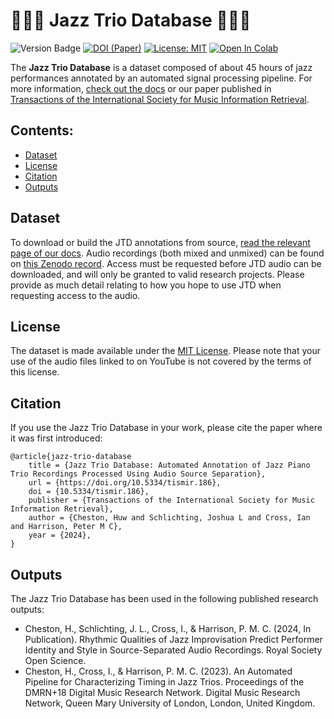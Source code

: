 # 🎹🎻🥁 Jazz Trio Database 🎹🎻🥁

![Version Badge](https://img.shields.io/badge/version-v0.2-blue) [![DOI (Paper)](http://img.shields.io/badge/DOI-10.5334/tismir.186-blue)](https://doi.org/10.5334/tismir.186) [![License: MIT](https://img.shields.io/badge/License-MIT-yellow.svg)](https://opensource.org/licenses/MIT)
<a target="_blank" href="https://colab.research.google.com/github/HuwCheston/Cambridge-Jazz-Trio-Database/blob/main/example.ipynb">
  <img src="https://colab.research.google.com/assets/colab-badge.svg" alt="Open In Colab"/>
</a>

The **Jazz Trio Database** is a dataset composed of about 45 hours of jazz performances annotated by an automated signal processing pipeline. For more information, [check out the docs](https://huwcheston.github.io/Jazz-Trio-Database/) or our paper published in [Transactions of the International Society for Music Information Retrieval](https://doi.org/10.5334/tismir.186).

## Contents:
- [Dataset](#dataset)
- [License](#license)
- [Citation](#citation)
- [Outputs](#outputs)

## Dataset
 
To download or build the JTD annotations from source, [read the relevant page of our docs](https://huwcheston.github.io/Jazz-Trio-Database/installation/getting-started.html). Audio recordings (both mixed and unmixed) can be found on [this Zenodo record](https://zenodo.org/records/13828030). Access must be requested before JTD audio can be downloaded, and will only be granted to valid research projects. Please provide as much detail relating to how you hope to use JTD when requesting access to the audio.

## License

The dataset is made available under the [MIT License](https://spdx.org/licenses/MIT.html). Please note that your use of the audio files linked to on YouTube is not covered by the terms of this license.

## Citation

If you use the Jazz Trio Database in your work, please cite the paper where it was first introduced:

```
@article{jazz-trio-database
    title = {Jazz Trio Database: Automated Annotation of Jazz Piano Trio Recordings Processed Using Audio Source Separation},
    url = {https://doi.org/10.5334/tismir.186},
    doi = {10.5334/tismir.186},
    publisher = {Transactions of the International Society for Music Information Retrieval},
    author = {Cheston, Huw and Schlichting, Joshua L and Cross, Ian and Harrison, Peter M C},
    year = {2024},
}
```

## Outputs

The Jazz Trio Database has been used in the following published research outputs:

- Cheston, H., Schlichting, J. L., Cross, I., & Harrison, P. M. C. (2024, In Publication). Rhythmic Qualities of Jazz Improvisation Predict Performer Identity and Style in Source-Separated Audio Recordings. Royal Society Open Science.
- Cheston, H., Cross, I., & Harrison, P. M. C. (2023). An Automated Pipeline for Characterizing Timing in Jazz Trios. Proceedings of the DMRN+18 Digital Music Research Network. Digital Music Research Network, Queen Mary University of London, London, United Kingdom.
